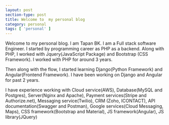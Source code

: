 ```yaml
---
layout: post
section-type: post
title: Welcome to  my personal blog
category: personal
tags: [ 'personal' ]
---
```


Welcome to my personal blog. I am Tapan BK. I am a Full stack software Engineer. 
I started by programming career as PHP as a backend. Along with PHP, I worked with Jquery(JavaScript Package) and Bootstrap
(CSS Framework). I worked with PHP for around 3 years.

Then along with the flow, I started learning Django(Python Framework) and Angular(Frontend Framework). 
I have been working on Django and Angular for past 2 years. 

I have experience working with Cloud service(AWS), Database(MySQL and Postgres),
Server(Nginx and Apache), Payment services(Stripe and Authorize.net), Messaging service(Twilio), CRM (Zoho, ICONTACT),
API documentation(Swagger and Postman), Google services(Cloud Messaging, Maps), CSS framework(Bootstrap and Material),
JS framework(Angular), JS library(JQuery)


